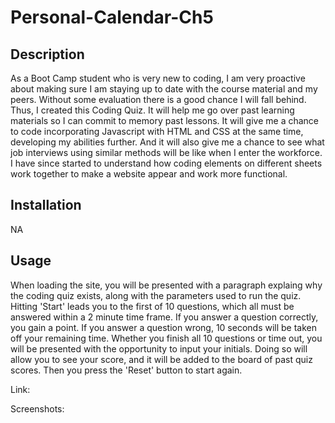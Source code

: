 # Personal-Calendar-Ch5

## Description
As a Boot Camp student who is very new to coding, I am very proactive about making sure I am staying up to date with the course material and my peers. Without some evaluation there is a good chance I will fall behind. Thus, I created this Coding Quiz. It will help me go over past learning materials so I can commit to memory past lessons. It will give me a chance to code incorporating Javascript with HTML and CSS at the same time, developing my abilities further. And it will also give me a chance to see what job interviews using similar methods will be like when I enter the workforce. I have since started to understand how coding elements on different sheets work together to make a website appear and work more functional.

## Installation
NA

## Usage
When loading the site, you will be presented with a paragraph explaing why the coding quiz exists, along with the parameters used to run the quiz. Hitting 'Start' leads you to the first of 10 questions, which all must be answered within a 2 minute time frame. If you answer a question correctly, you gain a point. If you answer a question wrong, 10 seconds will be taken off your remaining time. Whether you finish all 10 questions or time out, you will be presented with the opportunity to input your initials. Doing so will allow you to see your score, and it will be added to the board of past quiz scores. Then you press the 'Reset' button to start again.

Link: 

Screenshots:
